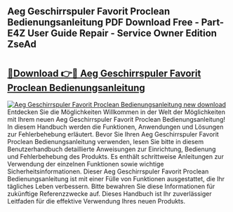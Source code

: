 ## Aeg Geschirrspuler Favorit Proclean Bedienungsanleitung PDF Download Free - Part-E4Z User Guide Repair - Service Owner Edition ZseAd

# <h2><a href="http://df20z8g.blite.top/?on=Aeg+Geschirrspuler+Favorit+Proclean+Bedienungsanleitung">🔗Download 👉🔴 Aeg Geschirrspuler Favorit Proclean Bedienungsanleitung</a></h2>

[![Aeg Geschirrspuler Favorit Proclean Bedienungsanleitung new download](https://i.imgur.com/lujVjoI.png)](http://df20z8g.blite.top/?on=Aeg+Geschirrspuler+Favorit+Proclean+Bedienungsanleitung)
Entdecken Sie die Möglichkeiten Willkommen in der Welt der Möglichkeiten mit Ihrem neuen Aeg Geschirrspuler Favorit Proclean Bedienungsanleitung! In diesem Handbuch werden die Funktionen, Anwendungen und Lösungen zur Fehlerbehebung erläutert. Bevor Sie Ihren Aeg Geschirrspuler Favorit Proclean Bedienungsanleitung verwenden, lesen Sie bitte in diesem Benutzerhandbuch detaillierte Anweisungen zur Einrichtung, Bedienung und Fehlerbehebung des Produkts. Es enthält schrittweise Anleitungen zur Verwendung der einzelnen Funktionen sowie wichtige Sicherheitsinformationen. Dieser Aeg Geschirrspuler Favorit Proclean Bedienungsanleitung ist mit einer Fülle von Funktionen ausgestattet, die Ihr tägliches Leben verbessern. Bitte bewahren Sie diese Informationen für zukünftige Referenzzwecke auf. Dieses Handbuch ist Ihr zuverlässiger Leitfaden für die effektive Verwendung Ihres neuen Produkts.
